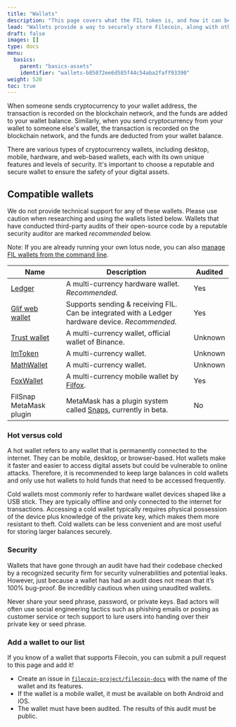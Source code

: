 ```yaml
---
title: "Wallets"
description: "This page covers what the FIL token is, and how it can be used."
lead: "Wallets provide a way to securely store Filecoin, along with other digital assets. These wallets consist of a public address and a private key, which work similar to a bank account number and password combo. These features are used to securely access and manage the cryptocurrency stored within the wallet."
draft: false
images: []
type: docs
menu:
  basics:
    parent: "basics-assets"
    identifier: "wallets-b85072ee6d585f44c54aba2faff93390"
weight: 520
toc: true
---
```


When someone sends cryptocurrency to your wallet address, the transaction is recorded on the blockchain network, and the funds are added to your wallet balance. Similarly, when you send cryptocurrency from your wallet to someone else's wallet, the transaction is recorded on the blockchain network, and the funds are deducted from your wallet balance.

There are various types of cryptocurrency wallets, including desktop, mobile, hardware, and web-based wallets, each with its own unique features and levels of security. It's important to choose a reputable and secure wallet to ensure the safety of your digital assets.

## Compatible wallets

We do not provide technical support for any of these wallets. Please use caution when researching and using the wallets listed below. Wallets that have conducted third-party audits of their open-source code by a reputable security auditor are marked _recommended_ below.

Note: If you are already running your own lotus node, you can also [manage FIL wallets from the command line](https://lotus.filecoin.io/lotus/manage/manage-fil/).

 Name                                           | Description                                                                                                                          | Audited |
| ---------------------------------------------- | ------------------------------------------------------------------------------------------------------------------------------------ | ------- |
| [Ledger](https://support.ledger.com/hc/en-us/articles/4402721277329-Filecoin-FIL?support=true)                                   | A multi-currency hardware wallet. _Recommended._                                                                   | Yes |
| [Glif web wallet](https://wallet.glif.io)                                | Supports sending & receiving FIL. Can be integrated with a Ledger hardware device. _Recommended._                                                   | Yes     |
| [Trust wallet](https://trustwallet.com/)                                   | A multi-currency wallet, official wallet of Binance.                                                                     | Unknown |
| [ImToken](https://token.im/)                   | A multi-currency wallet.                                                                                                             | Unknown |
| [MathWallet](https://mathwallet.org/en-us/)    | A multi-currency wallet.                                                                                                             | Unknown |
| [FoxWallet](https://foxwallet.com/)            | A multi-currency mobile wallet by [Filfox](https://filfox.info/en).                                                                                            | Yes     |
| FilSnap MetaMask plugin                        | MetaMask has a plugin system called [Snaps](https://github.com/MetaMask/metamask-snaps-beta/wiki), currently in beta. | No      |

### Hot versus cold

A hot wallet refers to any wallet that is permanently connected to the internet. They can be mobile, desktop, or browser-based. Hot wallets make it faster and easier to access digital assets but could be vulnerable to online attacks. Therefore, it is recommended to keep large balances in cold wallets and only use hot wallets to hold funds that need to be accessed frequently.

Cold wallets most commonly refer to hardware wallet devices shaped like a USB stick. They are typically offline and only connected to the internet for transactions. Accessing a cold wallet typically requires physical possession of the device plus knowledge of the private key, which makes them more resistant to theft. Cold wallets can be less convenient and are most useful for storing larger balances securely.

### Security

Wallets that have gone through an audit have had their codebase checked by a recognized security firm for security vulnerabilities and potential leaks. However, just because a wallet has had an audit does not mean that it’s 100% bug-proof. Be incredibly cautious when using unaudited wallets.

Never share your seed phrase, password, or private keys. Bad actors will often use social engineering tactics such as phishing emails or posing as customer service or tech support to lure users into handing over their private key or seed phrase.

### Add a wallet to our list

If you know of a wallet that supports Filecoin, you can submit a pull request to this page and add it!

- Create an issue in [`filecoin-project/filecoin-docs`](https://github.com/filecoin-project/filecoin-docs) with the name of the wallet and its features.
- If the wallet is a mobile wallet, it must be available on both Android and iOS.
- The wallet must have been audited. The results of this audit must be public.
